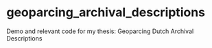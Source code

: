 # geoparcing_archival_descriptions
Demo and relevant code for my thesis: Geoparcing Dutch Archival Descriptions
